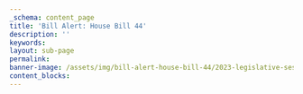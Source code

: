 ```yaml
---
_schema: content_page
title: 'Bill Alert: House Bill 44'
description: ''
keywords:
layout: sub-page
permalink:
banner-image: /assets/img/bill-alert-house-bill-44/2023-legislative-session-headquarters.png
content_blocks:
---
```

